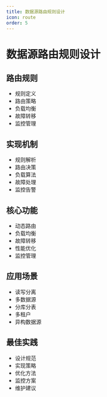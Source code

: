 ```yaml
---
title: 数据源路由规则设计
icon: route
order: 5
---
```


# 数据源路由规则设计

## 路由规则
- 规则定义
- 路由策略
- 负载均衡
- 故障转移
- 监控管理

## 实现机制
- 规则解析
- 路由决策
- 负载算法
- 故障处理
- 监控告警

## 核心功能
- 动态路由
- 负载均衡
- 故障转移
- 性能优化
- 监控管理

## 应用场景
- 读写分离
- 多数据源
- 分库分表
- 多租户
- 异构数据源

## 最佳实践
- 设计规范
- 实现策略
- 优化方法
- 监控方案
- 维护建议
